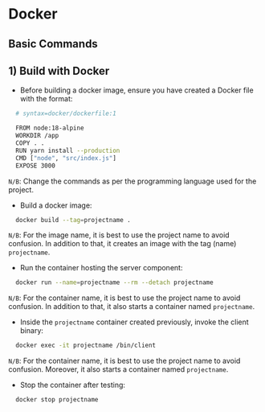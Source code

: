 # Docker

## Basic Commands

## 1) Build with Docker
- Before building a docker image, ensure you have created a Docker file with the format:
  
```sh
  # syntax=docker/dockerfile:1

  FROM node:18-alpine
  WORKDIR /app
  COPY . .
  RUN yarn install --production
  CMD ["node", "src/index.js"]
  EXPOSE 3000
```

`N/B`: Change the commands as per the programming language used for the project.

- Build a docker image:

```sh
  docker build --tag=projectname .
```

`N/B`: For the image name, it is best to use the project name to avoid confusion. In addition to that, it creates an image with the tag (name) `projectname`.

- Run the container hosting the server component:

```sh
  docker run --name=projectname --rm --detach projectname
```

`N/B`: For the container name, it is best to use the project name to avoid confusion. In addition to that, it also starts a container named `projectname`.

- Inside the `projectname` container created previously, invoke the client binary:

```sh
  docker exec -it projectname /bin/client
```

`N/B`: For the container name, it is best to use the project name to avoid confusion. Moreover, it also starts a container named `projectname`.

- Stop the container after testing:

```sh
  docker stop projectname
```

